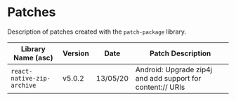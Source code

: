 # Patches
Description of patches created with the `patch-package` library.

| Library Name (asc)                            | Version | Date       | Patch Description |
|-----------------------------------------------|---------|------------|-------------------|
`react-native-zip-archive`                      | v5.0.2  | 13/05/20   | Android: Upgrade zip4j and add support for content:// URIs
